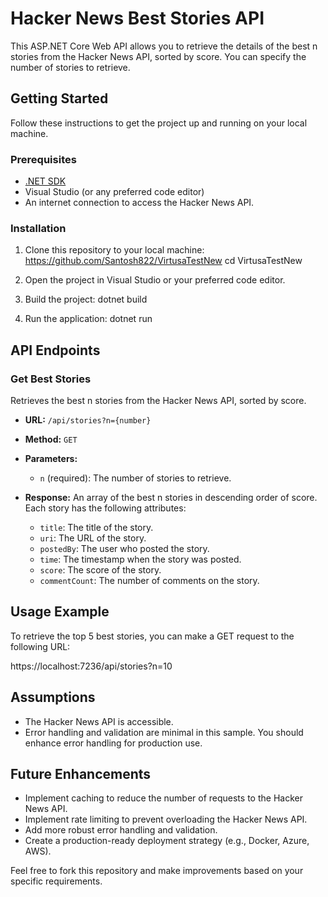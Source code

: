 # Hacker News Best Stories API

This ASP.NET Core Web API allows you to retrieve the details of the best n stories from the Hacker News API, sorted by score. You can specify the number of stories to retrieve.

## Getting Started

Follow these instructions to get the project up and running on your local machine.

### Prerequisites

- [.NET SDK](https://dotnet.microsoft.com/download)
- Visual Studio (or any preferred code editor)
- An internet connection to access the Hacker News API.

### Installation

1. Clone this repository to your local machine:
https://github.com/Santosh822/VirtusaTestNew
cd VirtusaTestNew

2. Open the project in Visual Studio or your preferred code editor.
3. Build the project:
  dotnet build
4. Run the application:
   dotnet run
## API Endpoints

### Get Best Stories

Retrieves the best n stories from the Hacker News API, sorted by score.

- **URL:** `/api/stories?n={number}`

- **Method:** `GET`

- **Parameters:**
  - `n` (required): The number of stories to retrieve.

- **Response:** An array of the best n stories in descending order of score. Each story has the following attributes:
  - `title`: The title of the story.
  - `uri`: The URL of the story.
  - `postedBy`: The user who posted the story.
  - `time`: The timestamp when the story was posted.
  - `score`: The score of the story.
  - `commentCount`: The number of comments on the story.

## Usage Example

To retrieve the top 5 best stories, you can make a GET request to the following URL:

https://localhost:7236/api/stories?n=10

## Assumptions

- The Hacker News API is accessible.
- Error handling and validation are minimal in this sample. You should enhance error handling for production use.

## Future Enhancements

- Implement caching to reduce the number of requests to the Hacker News API.
- Implement rate limiting to prevent overloading the Hacker News API.
- Add more robust error handling and validation.
- Create a production-ready deployment strategy (e.g., Docker, Azure, AWS).

Feel free to fork this repository and make improvements based on your specific requirements.
